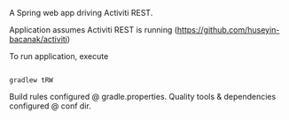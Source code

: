 A Spring web app driving Activiti REST. 

Application assumes Activiti REST is running (https://github.com/huseyin-bacanak/activiti)

To run application, execute
<pre><code>
gradlew tRW
</code></pre>

Build rules configured @ gradle.properties.
Quality tools & dependencies configured @ conf dir.